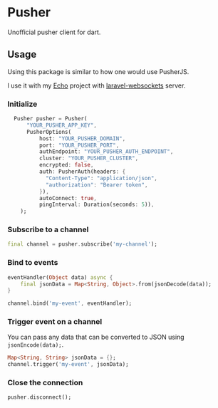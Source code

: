 # Pusher
Unofficial pusher client for dart.

## Usage
Using this package is similar to how one would use PusherJS.

I use it with my [Echo](https://github.com/ed-lot/echo) project with [laravel-websockets](https://github.com/beyondcode/laravel-websockets) server.

### Initialize
```dart
  Pusher pusher = Pusher(
      "YOUR_PUSHER_APP_KEY",
      PusherOptions(
          host: "YOUR_PUSHER_DOMAIN",
          port: "YOUR_PUSHER_PORT",
          authEndpoint: "YOUR_PUSHER_AUTH_ENDPOINT",
          cluster: "YOUR_PUSHER_CLUSTER",
          encrypted: false,
          auth: PusherAuth(headers: {
            "Content-Type": "application/json",
            "authorization": "Bearer token",
          }),
          autoConnect: true,
          pingInterval: Duration(seconds: 5)),
    );
```
### Subscribe to a channel
```dart
final channel = pusher.subscribe('my-channel');
```

### Bind to events
```dart
eventHandler(Object data) async {
    final jsonData = Map<String, Object>.from(jsonDecode(data));
}

channel.bind('my-event', eventHandler);
```

### Trigger event on a channel
You can pass any data that can be converted to JSON using `jsonEncode(data);`.  
```dart
Map<String, String> jsonData = {};
channel.trigger('my-event', jsonData);
```

### Close the connection
```dart
pusher.disconnect();
```